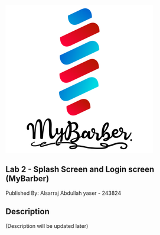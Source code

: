 <img src="https://raw.githubusercontent.com/Alsarraj-Abdullah/Lab2_STIW2044/master/assets/logo.png" width="400" height="400">

## Lab 2 - Splash Screen and Login screen (MyBarber)
Published By: Alsarraj Abdullah yaser - 243824

## Description
(Description will be updated later)
